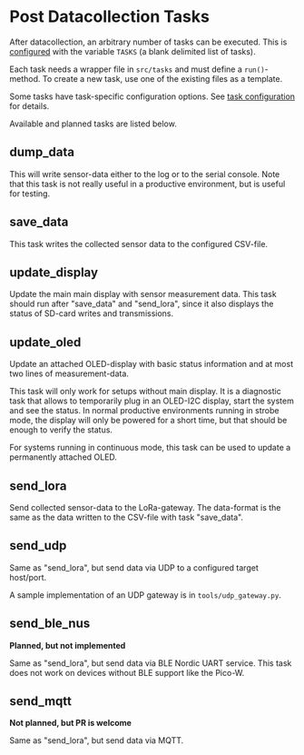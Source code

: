 Post Datacollection Tasks
=========================

After datacollection, an arbitrary number of tasks can be
executed. This is [configured](./core_config_main.md) with the
variable `TASKS` (a blank delimited list of tasks).

Each task needs a wrapper file in `src/tasks` and must define a
`run()`-method.  To create a new task, use one of the existing files
as a template.

Some tasks have task-specific configuration options. See [task
configuration](./core_config_tasks.md) for details.

Available and planned tasks are listed below.


dump_data
---------

This will write sensor-data either to the log or to the serial console.
Note that this task is not really useful in a productive environment, but
is useful for testing.


save_data
--------- 

This task writes the collected sensor data to the configured CSV-file.


update_display
--------------

Update the main main display with sensor measurement data. This task
should run after "save_data" and "send_lora", since it also displays
the status of SD-card writes and transmissions.


update_oled
-----------

Update an attached OLED-display with basic status information and at most
two lines of measurement-data.

This task will only work for setups without main display. It is a diagnostic
task that allows to temporarily plug in an OLED-I2C display, start the
system and see the status. In normal productive environments running in
strobe mode, the display will only be powered for a short time, but that
should be enough to verify the status.

For systems running in continuous mode, this task can be used to update a
permanently attached OLED.


send_lora
---------

Send collected sensor-data to the LoRa-gateway. The data-format is
the same as the data written to the CSV-file with task "save_data".


send_udp
--------

Same as "send_lora", but send data via UDP to a configured target
host/port.

A sample implementation of an UDP gateway is in `tools/udp_gateway.py`.


send_ble_nus
------------

**Planned, but not implemented**

Same as "send_lora", but send data via BLE Nordic UART service. This
task does not work on devices without BLE support like the Pico-W.


send_mqtt
---------

**Not planned, but PR is welcome**

Same as "send_lora", but send data via MQTT.
